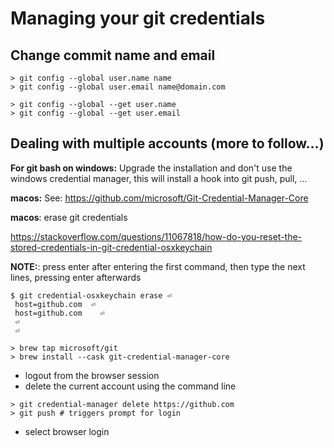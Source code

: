 # Managing your git credentials

## Change commit name and email

```console
> git config --global user.name name
> git config --global user.email name@domain.com

> git config --global --get user.name
> git config --global --get user.email
```

## Dealing with multiple accounts (more to follow...)

__For git bash on windows:__
Upgrade the installation and don't use the windows credential manager, this will install a hook into git push, pull, ...

__macos:__
See: <https://github.com/microsoft/Git-Credential-Manager-Core>

__macos__:
erase git credentials

<https://stackoverflow.com/questions/11067818/how-do-you-reset-the-stored-credentials-in-git-credential-osxkeychain>

__NOTE:__: press enter after entering the first command, then type the next lines, pressing enter afterwards

```shell
$ git credential-osxkeychain erase ⏎
 host=github.com  ⏎
 host=github.com    ⏎
 ⏎
 ⏎
```

```console
> brew tap microsoft/git
> brew install --cask git-credential-manager-core
```

- logout from the browser session
- delete the current account using the command line

```console
> git credential-manager delete https://github.com
> git push # triggers prompt for login
```

- select browser login
